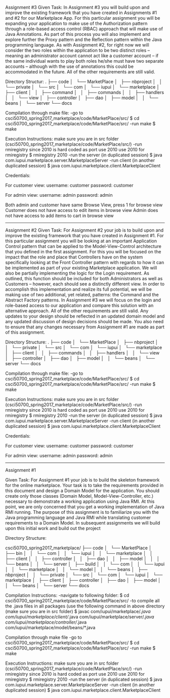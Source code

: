 ﻿Assignment #3
Given Task: In Assignment #3 you will build upon and improve the existing framework that you have created in Assignments #1 and #2 for our Marketplace App. For this particular assignment you will be expanding your application to make use of the Authorization pattern through a role-based access control (RBAC) approach that will make use of Java Annotations. As part of this process you will also implement and explore further the Proxy pattern and the Reflection pattern within the Java programming language. As with Assignment #2, for right now we will consider the two roles within the application to be two distinct roles – meaning an administrator account cannot act like a customer account – if the same individual wants to play both roles he/she must have two separate accounts – although with the use of annotations this could be accommodated in the future. All of the other requirements are still valid.

Directory Structur:
.
├── code
│   └── MarketPlace
│       ├── nbproject
│       │   └── private
│       └── src
│           └── com
│               └── iupui
│                   └── marketplace
│                       ├── client
│                       │   ├── command
│                       │   ├── commands
│                       │   ├── handlers
│                       │   └── view
│                       ├── controller
│                       ├── dao
│                       ├── model
│                       │   └── beans
│                       └── server
└── docs

Compilation through make file:
-go to csci50700_spring2017_marketplace/code/MarketPlace/src/ 
$ cd csci50700_spring2017_marketplace/code/MarketPlace/src/
-run make
$ make

Execution Instructions:
make sure you are in src folder (csci50700_spring2017_marketplace/code/MarketPlace/src/)
-run rmiregistry since 2010 is hard coded as port use 2010 use 2010 for rmiregistry
$ rmiregistry 2010
-run the server (in duplicated session)
$ java com.iupui.marketplace.server.MarketplaceServer
-run client (in another duplicated session)
$ java com.iupui.marketplace.client.MarketplaceClient


Credentials:

For customer view:
username: customer
password: customer

For admin view:
username: admin
password: admin

Both admin and customer have same Browse View, press 1 for browse view 
Customer does not have access to edit items in browse view 
Admin does not have access to add items to cart in browse view 
__________________________________________________________________________________________________________________________________________

Assignment #2
Given Task: For Assignment #2 your job is to build upon and improve the existing framework that you have created in Assignment #1. For this particular assignment you will be looking at an important Application Control pattern that can be applied to the Model-View-Control architecture that you defined in the first assignment. For this you will be focused on the impact that the role and place that Controllers have on the system specifically looking at the Front Controller pattern with regards to how it can be implemented as part of your existing Marketplace application. We will also be partially implementing the logic for the Login requirement. As outlined, this function should be included for both Administrators as well as Customers – however, each should see a distinctly different view. In order to accomplish this implementation and realize its full potential, we will be making use of two additional, yet related, patterns: the Command and the Abstract Factory patterns. In Assignment #3 we will focus on the login and role-based access to our application and compare this solution with an alternative approach. All of the other requirements are still valid. Any updates to your design should be reflected in an updated domain model and any updated discussion of design decisions should be made. You also need to ensure that any changes necessary from Assignment #1 are made as part of this assignment. 

Directory Structure:
.
├── code
│   └── MarketPlace
│       ├── nbproject
│       │   └── private
│       └── src
│           └── com
│               └── iupui
│                   └── marketplace
│                       ├── client
│                       │   ├── commands
│                       │   ├── handlers
│                       │   └── view
│                       ├── controller
│                       ├── dao
│                       ├── model
│                       │   └── beans
│                       └── server
└── docs

Compilation through make file:
-go to csci50700_spring2017_marketplace/code/MarketPlace/src/ 
$ cd csci50700_spring2017_marketplace/code/MarketPlace/src/
-run make
$ make

Execution Instructions:
make sure you are in src folder (csci50700_spring2017_marketplace/code/MarketPlace/src/)
-run rmiregistry since 2010 is hard coded as port use 2010 use 2010 for rmiregistry
$ rmiregistry 2010
-run the server (in duplicated session)
$ java com.iupui.marketplace.server.MarketplaceServer
-run client (in another duplicated session)
$ java com.iupui.marketplace.client.MarketplaceClient

Credentials:

For customer view:
username: customer
password: customer

For admin view:
username: admin
password: admin

__________________________________________________________________________________________________________________________________________


Assignment #1

Given Task: For Assignment #1 your job is to build the skeleton framework for the online marketplace. Your task is to take the requirements provided in this document and design a Domain Model for the application. You should create only those classes (Domain Model, Model-View-Controller, etc.) necessary to demonstrate a working application using Java RMI. At this point, we are only concerned that you get a working implementation of Java RMI running. The purpose of this assignment is to familiarize you with the Java programming language and Java RMI while translating customer requirements to a Domain Model. In subsequent assignments we will build upon this initial work and build out the project

Directory Structure:

csci50700_spring2017_marketplace/
├── code
│   └── MarketPlace
│       ├── bin
│       │   └── com
│       │       └── iupui
│       │           └── marketplace
│       │               ├── client
│       │               ├── controller
│       │               ├── dao
│       │               ├── model
│       │               │   └── beans
│       │               └── server
│       ├── build
│       │   └── com
│       │       └── iupui
│       │           └── marketplace
│       │               └── model
│       │                   └── beans
│       ├── nbproject
│       │   └── private
│       └── src
│           └── com
│               └── iupui
│                   └── marketplace
│                       ├── client
│                       ├── controller
│                       ├── dao
│                       ├── model
│                       │   └── beans
│                       └── server
└── docs



Compilation Instructions:
-navigate to following folder:
$ cd csci50700_spring2017_marketplace/code/MarketPlace/src/
-to compile all the .java files in all packages (use the following command in above directory (make sure you are in src folder)
$ javac com/iupui/marketplace/*.java com/iupui/marketplace/client/*.java com/iupui/marketplace/server/*.java com/iupui/marketplace/controller/*.java com/iupui/marketplace/model/beans/*.java

Compilation through make file
-go to csci50700_spring2017_marketplace/code/MarketPlace/src/ 
$ cd csci50700_spring2017_marketplace/code/MarketPlace/src/
-run make
$ make

Execution Instructions:
make sure you are in src folder (csci50700_spring2017_marketplace/code/MarketPlace/src/)
-run rmiregistry since 2010 is hard coded as port use 2010 use 2010 for rmiregistry
$ rmiregistry 2010
-run the server (in duplicated session)
$ java com.iupui.marketplace.server.MarketplaceServer
-run client (in another duplicated session)
$ java com.iupui.marketplace.client.MarketplaceClient

